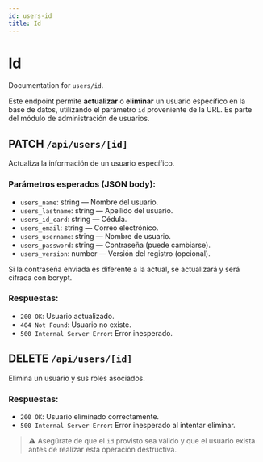 ```yaml
---
id: users-id
title: Id
---
```


# Id

Documentation for `users/id`.

Este endpoint permite **actualizar** o **eliminar** un usuario específico en la base de datos, utilizando el parámetro `id` proveniente de la URL. Es parte del módulo de administración de usuarios.

## PATCH `/api/users/[id]`

Actualiza la información de un usuario específico.

### Parámetros esperados (JSON body):

- `users_name`: string — Nombre del usuario.
- `users_lastname`: string — Apellido del usuario.
- `users_id_card`: string — Cédula.
- `users_email`: string — Correo electrónico.
- `users_username`: string — Nombre de usuario.
- `users_password`: string — Contraseña (puede cambiarse).
- `users_version`: number — Versión del registro (opcional).

Si la contraseña enviada es diferente a la actual, se actualizará y será cifrada con bcrypt.

### Respuestas:

- `200 OK`: Usuario actualizado.
- `404 Not Found`: Usuario no existe.
- `500 Internal Server Error`: Error inesperado.

## DELETE `/api/users/[id]`

Elimina un usuario y sus roles asociados.

### Respuestas:

- `200 OK`: Usuario eliminado correctamente.
- `500 Internal Server Error`: Error inesperado al intentar eliminar.

> ⚠️ Asegúrate de que el `id` provisto sea válido y que el usuario exista antes de realizar esta operación destructiva.
